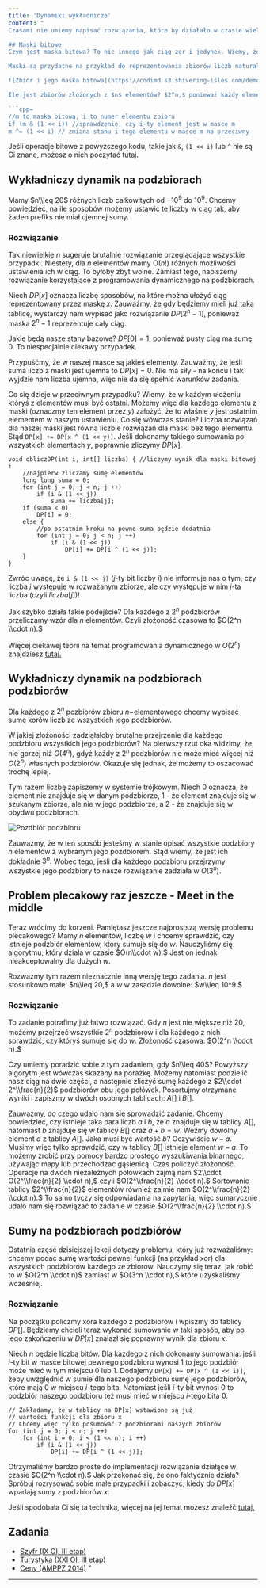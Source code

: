 ```yaml
---
title: 'Dynamiki wykładnicze'
content: "
Czasami nie umiemy napisać rozwiązania, które by działało w czasie wielomianowym lub po prostu nie jest ono wymagane. Dzisiaj zajmiemy się zastosowaniem programowania dynamicznego do pisania algorytmów działających w czasie wykładniczym. 

## Maski bitowe
Czym jest maska bitowa? To nic innego jak ciąg zer i jedynek. Wiemy, że każdą liczbę możemy zapisać w systemie binarnym, czyli każda liczba reprezentuje nam jakąś maskę bitową.

Maski są przydatne na przykład do reprezentowania zbiorów liczb naturalnych: jeśli jakaś liczba występuje w zbiorze to w odpowiednim miejscu w masce chcemy mieć zapisane $1.$ W przeciwnym wypadku chcemy, by stało tam $0.$

![Zbiór i jego maska bitowa](https://codimd.s3.shivering-isles.com/demo/uploads/upload_6717d6289b2135ae88565ca6d35eea80.png)

Ile jest zbiorów złożonych z $n$ elementów? $2^n,$ ponieważ każdy element może być w masce lub nie. A ile jest masek długości $n?$ Skoro każdemu zbiorowi odpowiada dokładnie jedna, to też $2^n.$ W takim razie do reprezentacji zbiorów $n$-elementowych wystarczą nam tylko liczby całkowite od $0$ do $2^n-1.$ Mając maskę bitową, łatwo jest sprawdzić operacjami bitowymi, czy dany element w niej występuje:

```cpp=
//m to maska bitowa, i to numer elementu zbioru
if (m & (1 << i)) //sprawdzenie, czy i-ty element jest w masce m
m ^= (1 << i) // zmiana stanu i-tego elementu w masce m na przeciwny
```

Jeśli operacje bitowe z powyższego kodu, takie jak ```&```, ```(1 << i)``` lub ```^``` nie są Ci znane, możesz o nich poczytać [tutaj.](https://cpp0x.pl/kursy/Kurs-C++/Poziom-5/Operacje-bitowe/597)

## Wykładniczy dynamik na podzbiorach
Mamy $n\\leq 20$ różnych liczb całkowitych od $-10^9$ do $10^9.$ Chcemy powiedzieć, na ile sposobów możemy ustawić te liczby w ciąg tak, aby żaden prefiks nie miał ujemnej sumy.

### Rozwiązanie

Tak niewielkie $n$ sugeruje brutalnie rozwiązanie przeglądające wszystkie przypadki. Niestety, dla $n$ elementów mamy O($n!$) różnych możliwości ustawienia ich w ciąg. To byłoby zbyt wolne. Zamiast tego, napiszemy rozwiązanie korzystające z programowania dynamicznego na podzbiorach.

Niech $DP[x]$ oznacza liczbę sposobów, na które można ułożyć ciąg reprezentowany przez maskę $x.$ Zauważmy, że gdy będziemy mieli już taką tablicę, wystarczy nam wypisać jako rozwiązanie $DP[2^n -1],$ ponieważ maska $2^n-1$ reprezentuje cały ciąg.

Jakie będą nasze stany bazowe? $DP[0] = 1,$ ponieważ pusty ciąg ma sumę $0.$ To niespecjalnie ciekawy przypadek.

Przypuśćmy, że w naszej masce są jakieś elementy. Zauważmy, że jeśli suma liczb z maski jest ujemna to $DP[x] = 0.$ Nie ma siły - na końcu i tak wyjdzie nam liczba ujemna, więc nie da się spełnić warunków zadania.

Co się dzieje w przeciwnym przypadku? Wiemy, że w każdym ułożeniu któryś z elementów musi być ostatni. Możemy więc dla każdego elementu z maski (oznaczmy ten element przez $y$) założyć, że to właśnie $y$ jest ostatnim elementem w naszym ustawieniu. Co się wówczas stanie? Liczba rozwiązań dla naszej maski jest równa liczbie rozwiązań dla maski bez tego elementu. Stąd ```DP[x] += DP[x ^ (1 << y)]```. Jeśli dokonamy takiego sumowania po wszystkich elementach $y,$ poprawnie zliczymy $DP[x].$

```cpp=
void obliczDP(int i, int[] liczba) { //liczymy wynik dla maski bitowej i
	//najpierw zliczamy sumę elementów
	long long suma = 0;
	for (int j = 0; j < n; j ++)
		if (i & (1 << j))
			suma += liczba[j];
	if (suma < 0)
		DP[i] = 0;
	else {
		//po ostatnim kroku na pewno suma będzie dodatnia
		for (int j = 0; j < n; j ++)
			if (i & (1 << j))
				DP[i] += DP[i ^ (1 << j)];
	}
}
```

Zwróc uwagę, że ```i & (1 << j)``` ($j$-ty bit liczby $i$) nie informuje nas o tym, czy liczba $j$ występuje w rozważanym zbiorze, ale czy występuje w nim $j$-ta liczba (czyli $liczba[j]$)!

Jak szybko działa takie podejście? Dla każdego z $2^n$ podzbiorów przeliczamy wzór dla $n$ elementów. Czyli złożoność czasowa to $O(2^n \\cdot n).$

Więcej ciekawej teorii na temat programowania dynamicznego w $O(2^n)$ znajdziesz [tutaj.](http://codeforces.com/blog/entry/337})

## Wykładniczy dynamik na podzbiorach podzbiorów
Dla każdego z $2^n$ pozbiorów zbioru $n-$elementowego chcemy wypisać sumę xorów liczb ze wszystkich jego podzbiorów.

W jakiej złożoności zadziałałoby brutalne przejrzenie dla każdego podzbioru wszystkich jego podzbiorów? Na pierwszy rzut oka widzimy, że nie gorzej niż $O(4^n),$ gdyż każdy z $2^n$ podzbiorów nie może mieć więcej niż $O(2^n)$ własnych podzbiorów. Okazuje się jednak, że możemy to oszacować trochę lepiej.

Tym razem liczbę zapiszemy w systemie trójkowym. Niech $0$ oznacza, że element nie znajduje się w danym podzbiorze, $1$ - że element znajduje się w szukanym zbiorze, ale nie w jego podzbiorze, a $2$ - że znajduje się w obydwu podzbiorach.

![Pozdbiór podzbioru](https://codimd.s3.shivering-isles.com/demo/uploads/upload_53497ce2f7630eb48095d5d2bba6276f.png)

Zauważmy, że w ten sposób jesteśmy w stanie opisać wszystkie podzbiory $n$ elementów z wybranym jego pozdbiorem. Stąd wiemy, że jest ich dokładnie $3^n.$ Wobec tego, jeśli dla każdego podzbioru przejrzymy wszystkie jego podzbiory to nasze rozwiązanie zadziała w $O(3^n).$

## Problem plecakowy raz jeszcze - Meet in the middle
Teraz wrócimy do korzeni. Pamiętasz jeszcze najprostszą wersję problemu plecakowego? Mamy $n$ elementów, liczbę $w$ i chcemy sprawdzić, czy istnieje podzbiór elementów, który sumuje się do $w.$ Nauczyliśmy się algorytmu, który działa w czasie $O(n\\cdot w).$ Jest on jednak nieakceptowalny dla dużych $w.$ 

Rozważmy tym razem nieznacznie inną wersję tego zadania. $n$ jest stosunkowo małe: $n\\leq 20,$ a $w$ w zasadzie dowolne: $w\\leq 10^9.$

### Rozwiązanie

To zadanie potrafimy już łatwo rozwiązać. Gdy $n$ jest nie większe niż $20,$ możemy przejrzeć wszystkie $2^n$ podzbiorów i dla każdego z nich sprawdzić, czy któryś sumuje się do $w.$ Złożoność czasowa: $O(2^n \\cdot n).$

Czy umiemy poradzić sobie z tym zadaniem, gdy $n\\leq 40$? Powyższy algorytm jest wówczas skazany na porażkę. Możemy natomiast podzielić nasz ciąg na dwie części, a następnie zliczyć sumę każdego z $2\\cdot 2^\\frac{n}{2}$ podzbiorów obu jego połówek. Posortujmy otrzymane wyniki i zapiszmy w dwóch osobnych tablicach: $A[]$ i $B[].$

Zauważmy, do czego udało nam się sprowadzić zadanie. Chcemy powiedzieć, czy istnieje taka para liczb $a$ i $b,$ że $a$ znajduje się w tablicy $A[],$ natomiast $b$ znajduje się w tablicy $B[]$ oraz $a + b = w.$ Weźmy dowolny element $a$ z tablicy $A[].$ Jaka musi być wartość $b$? Oczywiście $w - a.$ Musimy więc tylko sprawdzić, czy w tablicy $B[]$ istnieje element $w - a.$ To możemy zrobić przy pomocy bardzo prostego wyszukiwania binarnego, używając mapy lub przechodzac gąsienicą. Czas policzyć złożoność. Operacje na dwóch niezależnych połówkach zajmą nam $2\\cdot O(2^\\frac{n}{2} \\cdot n),$ czyli $O(2^\\frac{n}{2} \\cdot n).$ Sortowanie tablicy $2^\\frac{n}{2}$ elementów również zajmie nam $O(2^\\frac{n}{2} \\cdot n).$ To samo tyczy się odpowiadania na zapytania, więc sumarycznie udało nam się rozwiązać to zadanie w czasie $O(2^\\frac{n}{2} \\cdot n).$

## Sumy na podzbiorach podzbiórów
Ostatnia część dzisiejszej lekcji dotyczy problemu, który już rozważaliśmy: chcemy podać sumę wartości pewnej funkcji (na przykład xor) dla wszystkich podzbiorów każdego ze zbiorów. Nauczymy się teraz, jak robić to w $O(2^n \\cdot n)$ zamiast w $O(3^n \\cdot n),$ które uzyskaliśmy wcześniej. 

### Rozwiązanie

Na początku policzmy xora każdego z podzbiorów i wpiszmy do tablicy $DP[].$ Będziemy chcieli teraz wykonać sumowanie w taki sposób, aby po jego zakończeniu w $DP[x]$ znalazł się poprawny wynik dla zbioru $x.$

Niech $n$ będzie liczbą bitów. Dla każdego z nich dokonamy sumowania: jeśli $i$-ty bit w masce bitowej pewnego podzbioru wynosi $1$ to jego podzbiór może mieć w tym miejscu $0$ lub $1.$ Dodajemy ```DP[x] += DP[x ^ (1 << i)]```, żeby uwzględnić w sumie dla naszego podzbioru sumę jego podzbiorów, które mają $0$ w miejscu $i$-tego bita. Natomiast jeśli $i$-ty bit wynosi $0$ to podzbiór naszego podzbioru też musi mieć w miejscu $i$-tego bita $0.$

```cpp=
// Zakładamy, że w tablicy na DP[x] wstawione są już
// wartości funkcji dla zbioru x
// Chcemy więc tylko posumować z podzbiorami naszych zbiorów
for (int j = 0; j < n; j ++)
	for (int i = 0; i < (1 << n); i ++)
		if (i & (1 << j))
			DP[i] += DP[i ^ (1 << j)];
```

Otrzymaliśmy bardzo proste do implementacji rozwiązanie działące w czasie $O(2^n \\cdot n).$ Jak przekonać się, że ono faktycznie działa? Spróbuj rozrysować sobie małe przypadki i zobaczyć, kiedy do $DP[x]$ wpadają sumy z podzbiorów $x.$

Jeśli spodobała Ci się ta technika, więcej na jej temat możesz znaleźć [tutaj.](http://codeforces.com/blog/entry/45223)

## Zadania
- [Szyfr (IX OI, III etap)](https://szkopul.edu.pl/problemset/problem/cBNmbxNBhgroqh5J3-bDmd7J/site/?key=statement)
- [Turystyka (XXI OI, III etap)](https://szkopul.edu.pl/problemset/problem/QGvPmh3HPUW0aZHn6EZuV-l1/site/?key=statement)
- [Ceny (AMPPZ 2014)](https://szkopul.edu.pl/problemset/problem/Oi53_Ox0ZJp4TPUAokh8mcYx/site/?key=statement)
"
---
```

